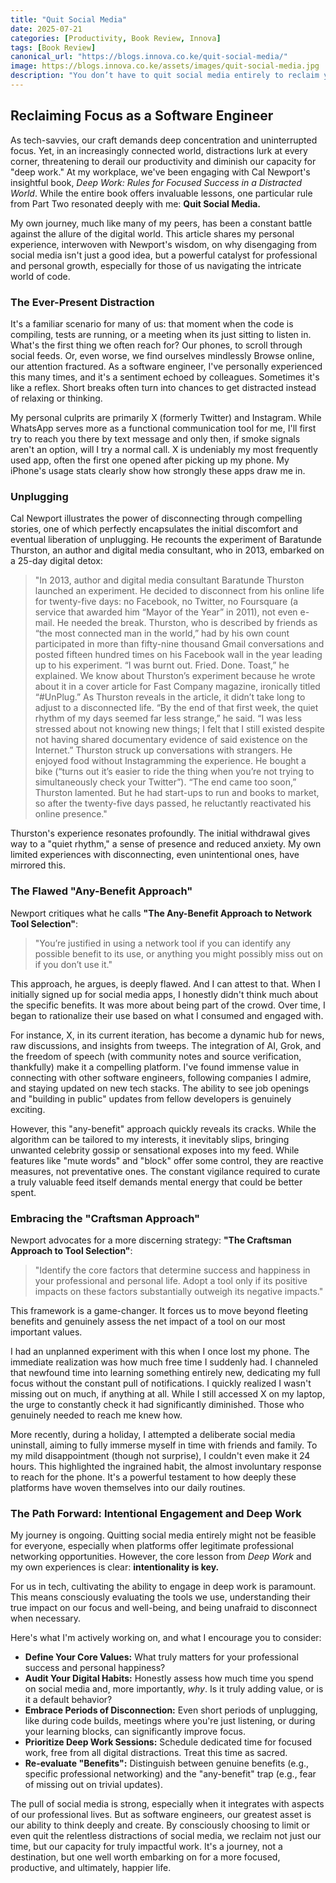 ```yaml
---
title: "Quit Social Media"
date: 2025-07-21
categories: [Productivity, Book Review, Innova]
tags: [Book Review]
canonical_url: "https://blogs.innova.co.ke/quit-social-media/"
image: https://blogs.innova.co.ke/assets/images/quit-social-media.jpg
description: "You don’t have to quit social media entirely to reclaim your focus. In the blog below, I explore how to apply Rule 3—“Quit Social Media”—from Deep Work by Cal Newport, showing how a tech‑savvy individual can use social media intentionally."
---
```


## Reclaiming Focus as a Software Engineer

As tech-savvies, our craft demands deep concentration and uninterrupted focus. Yet, in an increasingly connected world, distractions lurk at every corner, threatening to derail our productivity and diminish our capacity for "deep work." At my workplace, we've been engaging with Cal Newport's insightful book, *Deep Work: Rules for Focused Success in a Distracted World*. While the entire book offers invaluable lessons, one particular rule from Part Two resonated deeply with me: **Quit Social Media.**

My own journey, much like many of my peers, has been a constant battle against the allure of the digital world. This article shares my personal experience, interwoven with Newport's wisdom, on why disengaging from social media isn't just a good idea, but a powerful catalyst for professional and personal growth, especially for those of us navigating the intricate world of code.

### The Ever-Present Distraction

It's a familiar scenario for many of us: that moment when the code is compiling, tests are running, or a meeting when its just sitting to listen in. What's the first thing we often reach for? Our phones, to scroll through social feeds. Or, even worse, we find ourselves mindlessly Browse online, our attention fractured. As a software engineer, I've personally experienced this many times, and it's a sentiment echoed by colleagues. Sometimes it's like a reflex. Short breaks often turn into chances to get distracted instead of relaxing or thinking.

My personal culprits are primarily X (formerly Twitter) and Instagram. While WhatsApp serves more as a functional communication tool for me, I'll first try to reach you there by text message and only then, if smoke signals aren't an option, will I try a normal call. X is undeniably my most frequently used app, often the first one opened after picking up my phone. My iPhone's usage stats clearly show how strongly these apps draw me in.

### Unplugging

Cal Newport illustrates the power of disconnecting through compelling stories, one of which perfectly encapsulates the initial discomfort and eventual liberation of unplugging. He recounts the experiment of Baratunde Thurston, an author and digital media consultant, who in 2013, embarked on a 25-day digital detox:

> "In 2013, author and digital media consultant Baratunde Thurston launched an experiment. He decided to disconnect from his online life for twenty-five days: no Facebook, no Twitter, no Foursquare (a service that awarded him “Mayor of the Year” in 2011), not even e-mail. He needed the break. Thurston, who is described by friends as “the most connected man in the world,” had by his own count participated in more than fifty-nine thousand Gmail conversations and posted fifteen hundred times on his Facebook wall in the year leading up to his experiment. “I was burnt out. Fried. Done. Toast,” he explained. We know about Thurston’s experiment because he wrote about it in a cover article for Fast Company magazine, ironically titled “#UnPlug.” As Thurston reveals in the article, it didn’t take long to adjust to a disconnected life. “By the end of that first week, the quiet rhythm of my days seemed far less strange,” he said. “I was less stressed about not knowing new things; I felt that I still existed despite not having shared documentary evidence of said existence on the Internet.” Thurston struck up conversations with strangers. He enjoyed food without Instagramming the experience. He bought a bike (“turns out it’s easier to ride the thing when you’re not trying to simultaneously check your Twitter”). “The end came too soon,” Thurston lamented. But he had start-ups to run and books to market, so after the twenty-five days passed, he reluctantly reactivated his online presence."

Thurston's experience resonates profoundly. The initial withdrawal gives way to a "quiet rhythm," a sense of presence and reduced anxiety. My own limited experiences with disconnecting, even unintentional ones, have mirrored this.

### The Flawed "Any-Benefit Approach"

Newport critiques what he calls **"The Any-Benefit Approach to Network Tool Selection"**:

> "You’re justified in using a network tool if you can identify any possible benefit to its use, or anything you might possibly miss out on if you don’t use it."

This approach, he argues, is deeply flawed. And I can attest to that. When I initially signed up for social media apps, I honestly didn't think much about the specific benefits. It was more about being part of the crowd. Over time, I began to rationalize their use based on what I consumed and engaged with.

For instance, X, in its current iteration, has become a dynamic hub for news, raw discussions, and insights from tweeps. The integration of AI, Grok, and the freedom of speech (with community notes and source verification, thankfully) make it a compelling platform. I've found immense value in connecting with other software engineers, following companies I admire, and staying updated on new tech stacks. The ability to see job openings and "building in public" updates from fellow developers is genuinely exciting.

However, this "any-benefit" approach quickly reveals its cracks. While the algorithm can be tailored to my interests, it inevitably slips, bringing unwanted celebrity gossip or sensational exposes into my feed. While features like "mute words" and "block" offer some control, they are reactive measures, not preventative ones. The constant vigilance required to curate a truly valuable feed itself demands mental energy that could be better spent.

### Embracing the "Craftsman Approach"

Newport advocates for a more discerning strategy: **"The Craftsman Approach to Tool Selection"**:

> "Identify the core factors that determine success and happiness in your professional and personal life. Adopt a tool only if its positive impacts on these factors substantially outweigh its negative impacts."

This framework is a game-changer. It forces us to move beyond fleeting benefits and genuinely assess the net impact of a tool on our most important values.

I had an unplanned experiment with this when I once lost my phone. The immediate realization was how much free time I suddenly had. I channeled that newfound time into learning something entirely new, dedicating my full focus without the constant pull of notifications. I quickly realized I wasn't missing out on much, if anything at all. While I still accessed X on my laptop, the urge to constantly check it had significantly diminished. Those who genuinely needed to reach me knew how.

More recently, during a holiday, I attempted a deliberate social media uninstall, aiming to fully immerse myself in time with friends and family. To my mild disappointment (though not surprise), I couldn't even make it 24 hours. This highlighted the ingrained habit, the almost involuntary response to reach for the phone. It's a powerful testament to how deeply these platforms have woven themselves into our daily routines.

### The Path Forward: Intentional Engagement and Deep Work

My journey is ongoing. Quitting social media entirely might not be feasible for everyone, especially when platforms offer legitimate professional networking opportunities. However, the core lesson from *Deep Work* and my own experiences is clear: **intentionality is key.**

For us in tech, cultivating the ability to engage in deep work is paramount. This means consciously evaluating the tools we use, understanding their true impact on our focus and well-being, and being unafraid to disconnect when necessary.

Here's what I'm actively working on, and what I encourage you to consider:

* **Define Your Core Values:** What truly matters for your professional success and personal happiness?
* **Audit Your Digital Habits:** Honestly assess how much time you spend on social media and, more importantly, *why*. Is it truly adding value, or is it a default behavior?
* **Embrace Periods of Disconnection:** Even short periods of unplugging, like during code builds, meetings where you're just listening, or during your learning blocks, can significantly improve focus.
* **Prioritize Deep Work Sessions:** Schedule dedicated time for focused work, free from all digital distractions. Treat this time as sacred.
* **Re-evaluate "Benefits":** Distinguish between genuine benefits (e.g., specific professional networking) and the "any-benefit" trap (e.g., fear of missing out on trivial updates).

The pull of social media is strong, especially when it integrates with aspects of our professional lives. But as software engineers, our greatest asset is our ability to think deeply and create. By consciously choosing to limit or even quit the relentless distractions of social media, we reclaim not just our time, but our capacity for truly impactful work. It's a journey, not a destination, but one well worth embarking on for a more focused, productive, and ultimately, happier life.
